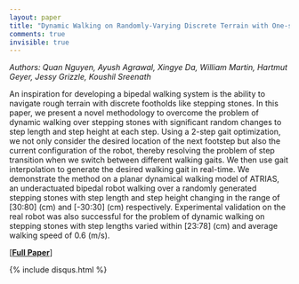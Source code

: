 ```yaml
---
layout: paper
title: "Dynamic Walking on Randomly-Varying Discrete Terrain with One-step Preview"
comments: true
invisible: true
---
```


<p class="text-left"><i>Authors: Quan Nguyen, Ayush Agrawal, Xingye Da, William Martin, Hartmut Geyer, Jessy Grizzle, Koushil Sreenath</i></p>

An inspiration for developing a bipedal walking system is the ability to navigate rough terrain with discrete footholds like stepping stones. In this paper, we present a novel methodology to overcome the problem of dynamic walking over stepping stones with significant random changes to step length and step height at each step. Using a 2-step gait optimization, we not only consider the desired location of the next footstep but also the current configuration of the robot, thereby resolving the problem of step transition when we switch between different walking gaits. We then use gait interpolation to generate the desired walking gait in real-time. We demonstrate the method on a planar dynamical walking model of ATRIAS, an underactuated bipedal robot walking over a randomly generated stepping stones with step length and step height changing in the range of [30:80] (cm) and [-30:30] (cm) respectively. Experimental validation on the real robot was also successful for the problem of dynamic walking on stepping stones with step lengths varied within [23:78] (cm) and average walking speed of 0.6 (m/s).

[<b><a href="https://storage.googleapis.com/rss2017-papers/23.pdf">Full Paper</a></b>]

{% include disqus.html %}